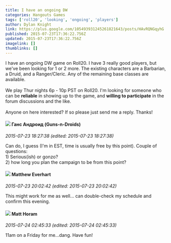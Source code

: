 ```yaml
---
title: I have an ongoing DW
categories: Hangouts Games
tags: ['roll20', 'looking', 'ongoing', 'players']
author: Dylan Knight
link: https://plus.google.com/105493931245261821643/posts/HAvRQNGqyhG
published: 2015-07-23T17:36:22.756Z
updated: 2015-07-23T17:36:22.756Z
imagelink: []
thumblinks: []
---
```


I have an ongoing DW game on Roll20. I have 3 really good players, but we&#39;ve been looking for 1 or 2 more. The existing characters are a Barbarian, a Druid, and a Ranger/Cleric. Any of the remaining base classes are available.<br /><br />We play Thur nights 6p - 10p PST on Roll20. I&#39;m looking for someone who can be <b>reliable</b> in showing up to the game, and <b>willing to participate</b> in the forum discussions and the like.<br /><br />Anyone on here interested? If so please just send me a reply. Thanks!
<div id='comment z13bwpqqhonlsrpv022vzrwzzqiach1ya04'>
  <h4><img src='{{site.baseurl}}//images/avatars/111822426765831496046_photo.jpg'> Ганс Андроид (Guns-n-Droids)</h4>
      <p><cite>2015-07-23 18:27:38 (edited: 2015-07-23 18:27:38)</cite></p>
        <p>Can do, I guess (I&#39;m in EST, time is usually free by this point). Couple of questions: <br />1) Serious(ish) or gonzo?<br />2) how long you plan the campaign to be from this point?</p>
</div>
        

<div id='comment z13bwpqqhonlsrpv022vzrwzzqiach1ya04'>
  <h4><img src='{{site.baseurl}}//images/avatars/115610991532630554135_photo.jpg'> Matthew Everhart</h4>
      <p><cite>2015-07-23 20:02:42 (edited: 2015-07-23 20:02:42)</cite></p>
        <p>This might work for me as well... can double-check my schedule and confirm this evening.</p>
</div>
        

<div id='comment z13bwpqqhonlsrpv022vzrwzzqiach1ya04'>
  <h4><img src='{{site.baseurl}}//images/avatars/105472060898626050077_photo.jpg'> Matt Horam</h4>
      <p><cite>2015-07-24 02:45:33 (edited: 2015-07-24 02:45:33)</cite></p>
        <p>11am on a Friday for me...dang. Have fun!</p>
</div>
        